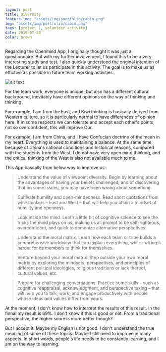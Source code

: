 ```yaml
---
layout: post
title: Diversity
feature-img: "assets/img/portfolio/cabin.png"
img: "assets/img/portfolio/cabin.png"
tags: [project 1, volunteer activity]
date: 2019-07-30
color: brown
---
```


Regarding the Openmind App, I originally thought it was just a questionnaire. But with my further involvement, I found this to be a very interesting study and test. I also quickly understood the original intention of the Lecturer to let us participate in this activity. The goal is to make us as effictive as possible in future team working activities.

![alt text](https://github.com/aemooooon/app/blob/master/assets/img/p/diversity.png?raw=true "Openmind reslt")

For the team work, everyone is unique, but also has a different cultural background, inevitably have different opinions on the way of thinking and thinking. 

For example, I am from the East, and Kiwi thinking is basically derived from Western culture, so it is particularly normal to have differences of opinion here. If in some respects we can tolerate and accept each other's points, not so overconfident, this will improve Our. 

For example, I am from China, and I have Confucian doctrine of the mean in my heart. Everything is used to maintaining a balance. At the same time, because of China's national conditions and historical reasons, compared with the students from the West, I do not have very open mind thinking, and the critical thinking of the West is also not available much to me.

This App bascally from below way to improve us:
> Understand the value of viewpoint diversity. Begin by learning about the advantages of having your beliefs challenged, and of discovering that on some issues, you may have been wrong about something.

> Cultivate humility and open-mindedness. Read short quotations from wise thinkers – East and West – that will help you attain a mindset of humility and openness.

> Look inside the mind. Learn a little bit of cognitive science to see the tricks the mind plays on us, making us all prompt to be self-righteous, overconfident, and quick to demonize alternative perspectives.

> Understand the moral matrix. Learn how each team or tribe builds a comprehensive worldview that can explain everything, while making it harder for its members to think for themselves.

> Venture beyond your moral matrix. Step outside your own moral matrix by exploring the mindsets, perspectives, and principles of different political ideologies, religious traditions or lack thereof, cultural values, etc.

> Prepare for challenging conversations. Practice some skills – such as cognitive reappraisal, acknowledgment, and perspective taking – that will help you to talk, work, and engage productively with people whose ideas and values differ from yours.

At the moment, I don't know how to interpret the results of this result. In the finnal my result is 69%. I don't know if this is good or not. From a traditional perspective, the higher score is more better though? 

But I accept it. Maybe my English is not good. I don't understand the true meaning of some of these topics. Maybe I still need to improve in many aspects. In short words, people's life needs to be constantly learning, and I am on the way to learning.
